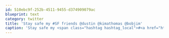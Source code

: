 ```yaml
---
id: 510ebc9f-252b-4511-9455-d374909079ac
blueprint: text
category: twitter
title: 'Stay safe my #SF friends @dustin @kimathomas @bobjim'
caption: 'Stay safe my <span class="hashtag hashtag_local">#<a href="http://tweettemp.darylchymko.ca/?tag=sf">SF</a> friends <span class="username username_linked">@<a href="https://twitter.com/dustin" title="dustin senos">dustin</a></span> @kimathomas @bobjim'
---
```

